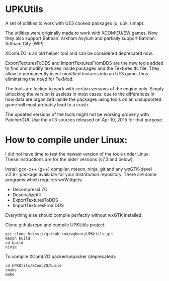 UPKUtils
========

A set of utilities to work with UE3 cooked packages (u, upk, umap).

The utilities were originally made to work with XCOM:EU/EW games. Now they also support Batman: Arkham Asylum and partially support Batman: Arkham City (WIP).

XComLZO is an old helper tool and can be considered deprecated now.

ExportTexturesToDDS and ImportTexturesFromDDS are the new tools added to find and modify textures inside packages and the Textures.tfc file. They allow to permanently inject modified textures into an UE3 game, thus eliminating the need for TexMod.

The tools are locked to work with certain versions of the engine only. Simply unlocking the version is useless in most cases: due to the differences in how data are organized inside the packages using tools on an unsupported game will most probably lead to a crash.

The updated versions of the tools might not be working properly with PatcherGUI. Use the v7.3 sources released on Apr 10, 2015 for that purpose.


How to compile under Linux:
===========================

I did not have time to test the newest version of the tools under Linux. These instructions are for the older versions (v7.3 and below).

Install gcc-c++ (g++) compiler, meson, ninja, git and any wxGTK-devel v.2.9+ package available for your distribution repository.
There are some programs which requires wxWidgets:
 - DecompressLZO
 - DeserializeAll
 - ExportTexturesToDDS
 - ImportTexturesFromDDS

Everything else should compile perfectly without wxGTK installed.

Clone github repo and compile UPKUtils project:
```
git clone https://github.com/wghost/UPKUtils.git
meson build
cd build
ninja
```

To compile XComLZO packer/unpacker (deprecated):
```
cd UPKUtils/XComLZO/build
cmake .
make
```
